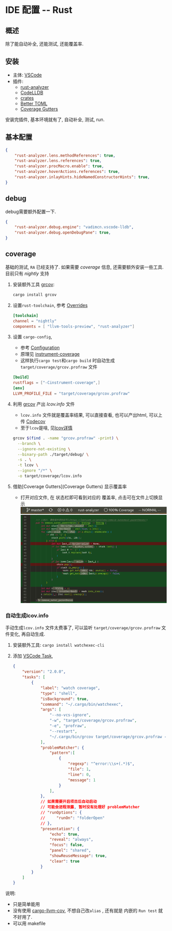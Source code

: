# IDE 配置 -- Rust

<!-- toc -->

## 概述

除了能自动补全, 还能测试, 还能覆盖率.

## 安装

* 主体: [VSCode](https://code.visualstudio.com/ "VSCode")
* 插件:
  * [rust-analyzer](https://marketplace.visualstudio.com/items?itemName=matklad.rust-analyzer "rust-analyzer")
  * [CodeLLDB](https://marketplace.visualstudio.com/items?itemName=vadimcn.vscode-lldb "CodeLLDB")
  * [crates](https://marketplace.visualstudio.com/items?itemName=serayuzgur.crates "crates")
  * [Better TOML](https://marketplace.visualstudio.com/items?itemName=bungcip.better-toml "Better TOML")
  * [Coverage Gutters](https://marketplace.visualstudio.com/items?itemName=ryanluker.vscode-coverage-gutters "Coverage Gutters")

安装完插件, 基本环境就有了, 自动补全, 测试, run.

## 基本配置

```json
{
    "rust-analyzer.lens.methodReferences": true,
    "rust-analyzer.lens.references": true,
    "rust-analyzer.procMacro.enable": true,
    "rust-analyzer.hoverActions.references": true,
    "rust-analyzer.inlayHints.hideNamedConstructorHints": true,
}
```

## debug

debug需要额外配置一下.

```json
{
    "rust-analyzer.debug.engine": "vadimcn.vscode-lldb",
    "rust-analyzer.debug.openDebugPane": true,
}
```

## coverage

基础的测试, `RA` 已经支持了. 如果需要 *coverage* 信息, 还需要额外安装一些工具.  
目前只有 *nightly* 支持

1. 安装额外工具 [grcov](https://github.com/mozilla/grcov "grcov"):

    ```bash
    cargo install grcov
    ```

2. 设置`rust-toolchain`, 参考 [Overrides](https://rust-lang.github.io/rustup/overrides.html#overrides "Overrides")

    ```toml
    [toolchain]
    channel = "nightly"
    components = [ "llvm-tools-preview", "rust-analyzer"]
    ```

3. 设置 `cargo-config`, 
    * 参考 [Configuration](https://doc.rust-lang.org/cargo/reference/config.html#configuration "Configuration")
    * 原理见 [instrument-coverage](https://doc.rust-lang.org/stable/unstable-book/compiler-flags/instrument-coverage.html#instrument-coverage "instrument-coverage")
    * 这样执行`cargo test`和`cargo build` 时自动生成`target/coverage/grcov.profraw` 文件

    ```toml
    [build]
    rustflags = ["-Cinstrument-coverage",]
    [env]
    LLVM_PROFILE_FILE = "target/coverage/grcov.profraw"
    ```

4. 利用 [grcov](https://github.com/mozilla/grcov "grcov") 产出 *lcov.info* 文件
    * `lcov.info` 文件就是覆盖率结果, 可以直接查看, 也可以产出html, 可以上传 [Codecov](https://about.codecov.io/ "Codecov")
    * 至于`lcov`是啥, 见[lcov详情](https://github.com/linux-test-project/lcov "lcov详情")

    ```bash
    grcov $(find . -name "grcov.profraw" -print) \
      --branch \
      --ignore-not-existing \
      --binary-path ./target/debug/ \
      -s . \
      -t lcov \
      --ignore "/*" \
      -o target/coverage/lcov.info
    ```

5. 借助[Coverage Gutters](Coverage Gutters) 显示覆盖率
   * 打开对应文件, 在 状态栏即可看到对应的 覆盖率, 点击可在文件上切换显示
    ![coverage-1](images/coverage1.png)
    ![coverage-2](images/coverage2.png)

### 自动生成lcov.info

手动生成`lcov.info` 文件太费事了, 可以监听 `target/coverage/grcov.profraw` 文件变化, 再自动生成.

1. 安装额外工具: `cargo install watchexec-cli`
2. 添加 [VSCode Task](https://code.visualstudio.com/docs/editor/tasks#_background-watching-tasks "VSCode Task"),

    ```json
    {
        "version": "2.0.0",
        "tasks": [
            {
                "label": "watch coverage",
                "type": "shell",
                "isBackground": true,
                "command": "~/.cargo/bin/watchexec",
                "args": [
                    "--no-vcs-ignore",
                    "-w", "target/coverage/grcov.profraw",
                    "-e", "profraw",
                    "--restart",
                    "~/.cargo/bin/grcov target/coverage/grcov.profraw --branch --ignore-not-existing --binary-path ./target/debug/ -s . -t lcov --ignore \"/*\" -o target/coverage/lcov.info"
                ],
                "problemMatcher": {
                    "pattern":[
                        {
                            "regexp": "^error:\\s+(.*)$",
                            "file": 1,
                            "line": 0,
                            "message": 1
                        }
                    ],
                },
                // 如果需要开启项目后自动启动
                // 可能会进程泄露, 暂时没有处理好 problemMatcher
                // "runOptions": {
                //     "runOn": "folderOpen"
                // },
                "presentation": {
                    "echo": true,
                    "reveal": "always",
                    "focus": false,
                    "panel": "shared",
                    "showReuseMessage": true,
                    "clear": true
                }
            }
        ]
    }
    ```

说明:

* 只是简单能用
* 没有使用 [cargo-llvm-cov](https://github.com/taiki-e/cargo-llvm-cov "cargo-llvm-cov"), 不想自己改`alias` , 还有就是 内嵌的 `Run test` 就不好用了.
* 可以用 makefile
